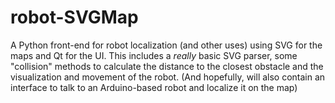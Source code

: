 robot-SVGMap
============

A Python front-end for robot localization (and other uses) using SVG for the maps and Qt for the UI.
This includes a *really* basic SVG parser, some "collision" methods to calculate the distance to the closest obstacle and the visualization and movement of the robot. (And hopefully, will also contain an interface to talk to an Arduino-based robot and localize it on the map)

